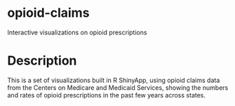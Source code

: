 # opioid-claims
Interactive visualizations on opioid prescriptions

# Description
This is a set of visualizations built in R ShinyApp, using opioid claims data from the Centers on Medicare and Medicaid Services, showing the numbers and rates of opioid prescriptions in the past few years across states.

